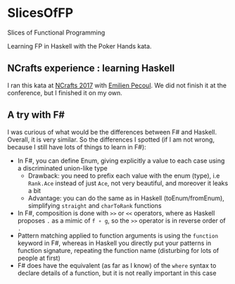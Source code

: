 # SlicesOfFP
Slices of Functional Programming

Learning FP in Haskell with the Poker Hands kata.

## NCrafts experience : learning Haskell

I ran this kata at [NCrafts 2017](http://www.ncrafts.io) with [Emilien Pecoul](http://twitter.com/ouarzy). We did not finish it at the conference, but I finished it on my own.

## A try with F#

I was curious of what would be the differences between F# and Haskell. Overall, it is very similar.
So the differences I spotted (if I am not wrong, because I still have lots of things to learn in F#):

- In F#, you can define Enum, giving explicitly a value to each case using a discriminated union-like type
    - Drawback: you need to prefix each value with the enum (type), i.e `Rank.Ace` instead of just `Ace`, not very beautiful, and moreover it leaks a bit 
    - Advantage: you can do the same as in Haskell (toEnum/fromEnum), simplifying `straight` and `charToRank` functions
- In F#, composition is done with `>>` or `<<` operators, where as Haskell proposes `.` as a mimic of `f ∘ g`, so the `>>` operator is in reverse order of `.`
- Pattern matching applied to function arguments is using the `function` keyword in F#, whereas in Haskell you directly put your patterns in function signature, repeating the function name (disturbing for lots of people at first)   
- F# does have the equivalent (as far as I know) of the `where` syntax to declare details of a function, but it is not really important in this case 